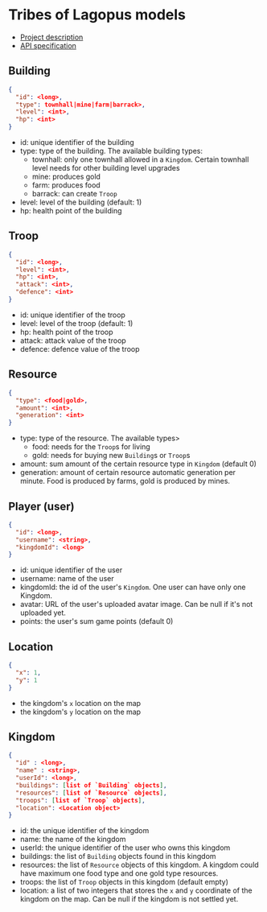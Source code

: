 # Tribes of Lagopus models
- [Project description](https://github.com/greenfox-academy/teaching-materials/tree/master/team-project/tribes-of-lagopus)
- [API specification](https://github.com/greenfox-academy/teaching-materials/tree/master/team-project/tribes_API_specification.md)

## Building
```json
{
  "id": <long>,
  "type": townhall|mine|farm|barrack>,
  "level": <int>,
  "hp": <int>
}
```
- id: unique identifier of the building
- type: type of the building. The available building types:
	- townhall: only one townhall allowed in a `Kingdom`. Certain townhall level needs for other building level upgrades
	- mine: produces gold
	- farm: produces food
	- barrack: can create `Troop`
- level: level of the building (default: 1)
- hp: health point of the building

## Troop
```json
{
  "id": <long>,
  "level": <int>,
  "hp": <int>,
  "attack": <int>,
  "defence": <int>
}
```
- id: unique identifier of the troop
- level: level of the troop (default: 1)
- hp: health point of the troop
- attack: attack value of the troop
- defence: defence value of the troop


## Resource
```json
{
  "type": <food|gold>,
  "amount": <int>,
  "generation": <int>
}
```
- type: type of the resource. The available types>
	- food: needs for the `Troop`s for living
	- gold: needs for buying new `Building`s or `Troop`s
- amount: sum amount of the certain resource type in `Kingdom` (default 0)
- generation: amount of certain resource automatic generation per minute. Food is produced by farms, gold is produced by mines.


## Player (user)
```json
{
  "id": <long>,
  "username": <string>,
  "kingdomId": <long>
}
```
- id: unique identifier of the user
- username: name of the user
- kingdomId: the id of the user's `Kingdom`. One user can have only one Kingdom.
- avatar: URL of the user's uploaded avatar image. Can be null if it's not uploaded yet.
- points: the user's sum game points (default 0)

## Location
```json
{
  "x": 1,
  "y": 1
}
```
- the kingdom's `x` location on the map
- the kingdom's `y` location on the map

## Kingdom
```json
{
  "id" : <long>,
  "name" : <string>,
  "userId": <long>,
  "buildings": [list of `Building` objects],
  "resources": [list of `Resource` objects],
  "troops": [list of `Troop` objects],
  "location": <Location object>
}
```
- id: the unique identifier of the kingdom
- name: the name of the kingdom
- userId: the unique identifier of the user who owns this kingdom
- buildings: the list of `Building` objects found in this kingdom
- resources: the list of `Resource` objects of this kingdom. A kingdom could have maximum one food type and one gold type resources.
- troops: the list of `Troop` objects in this kingdom (default empty)
- location: a list of two integers that stores the `x` and `y` coordinate of the kingdom on the map. Can be null if the kingdom is not settled yet.

